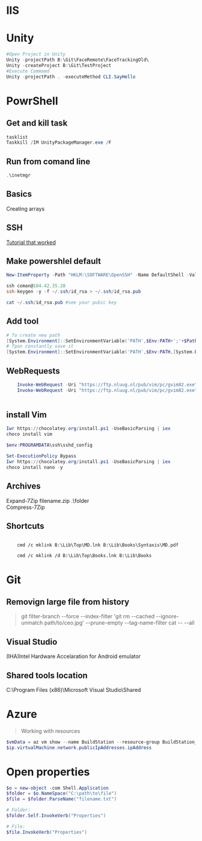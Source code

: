 # IIS

# Unity
```powershell
#Open Project in Unity
Unity -projectPath B:\Git\FaceRemote\FaceTrackingOld\
Unity -createProject B:\Git\TestProject
#Execute Commamd
Unity -projectPath . -executeMethod CLI.SayHello
```

 

# PowrShell

## Get and kill task
```powershell
tasklist
Taskkill /IM UnityPackageManager.exe /F
```
## Run from comand line
```powershell
.\inetmgr
```

## Basics
Creating arrays


## SSH
[Tutorial that worked](https://www.tutorialdocs.com/article/windows-openssh-tutorial.html)

## Make powershlel default

```powershell
New-ItemProperty -Path "HKLM:\SOFTWARE\OpenSSH" -Name DefaultShell -Value "C:\Windows\System32\WindowsPowerShell\v1.0\powershell.exe" -PropertyType String -Force
```

```Powershell
ssh coman@104.42.35.28
ssh-keygen -y -f ~/.ssh/id_rsa > ~/.ssh/id_rsa.pub

cat ~/.ssh/id_rsa.pub #see your pubic key

```
## Add tool
```powershell
# To create new path
[System.Environment]::SetEnvironmentVariable('PATH',$Env:PATH+';'+$Path)
# Tpon constantly save it
[System.Environment]::SetEnvironmentVariable('PATH',$Env:PATH,[System.EnvironmentVariableTarget]::Machine)
```
## WebRequests

```powershell
    Invoke-WebRequest -Uri "https://ftp.nluug.nl/pub/vim/pc/gvim82.exe" -UseBasicParsing
    Invoke-WebRequest -Uri "https://ftp.nluug.nl/pub/vim/pc/gvim82.exe" -OutFile gvim82.exe
    
```
## install Vim
```powershell
Iwr https://chocolatey.org/install.ps1 -UseBasicParsing | iex
choco install vim

$env:PROGRAMDATA\ssh\sshd_config 

Set-ExecutionPolicy Bypass
Iwr https://chocolatey.org/install.ps1 -UseBasicParsing | iex
choco install nano -y
```


## Archives
Expand-7Zip filename.zip .\folder\
Compress-7Zip

## Shortcuts
```PoserShell

    cmd /c mklink B:\Lib\Top\MD.lnk B:\Lib\Books\Syntaxis\MD.pdf

    cmd /c mklink /d B:\Lib\Top\Books.lnk B:\Lib\Books
```



# Git
## Removign large file from history
>git filter-branch --force --index-filter  'git rm --cached --ignore-unmatch path/to/ceo.jpg'  --prune-empty --tag-name-filter cat -- --all

## Visual Studio
(IHA)Intel Hardware Accelaration  for Android emulator


## Shared tools location
C:\Program Files (x86)\Microsoft Visual Studio\Shared



# Azure

>Working with resources
```powershell
$vmData = az vm show --name BuildStation --resource-group BuildStation_group | ConvertFrom-Json 
$ip.virtualMachine.network.publicIpAddresses.ipAddress
```

# Open properties
```powershell
$o = new-object -com Shell.Application
$folder = $o.NameSpace("C:\path\to\file")
$file = $folder.ParseName("filename.txt")

# Folder:
$folder.Self.InvokeVerb("Properties")

# File:
$file.InvokeVerb("Properties")
```